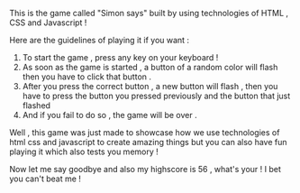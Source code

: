 This is the game called "Simon says" built by using technologies of HTML , CSS and Javascript ! 

Here are the guidelines of playing it if you want : 

1. To start the game , press any key on your keyboard !
2. As soon as the game is started , a button of a random color will flash then you have to click that button .
3. After you press the correct button , a new button will flash , then you have to press the button you pressed previously and the button that just flashed
4. And if you fail to do so , the game will be over .

Well , this game was just made to showcase how we use technologies of html css and javascript to create amazing things but you can also have fun playing it which also tests you memory !

Now let me say goodbye and also my highscore is 56 , what's your ! I bet you can't beat me !
